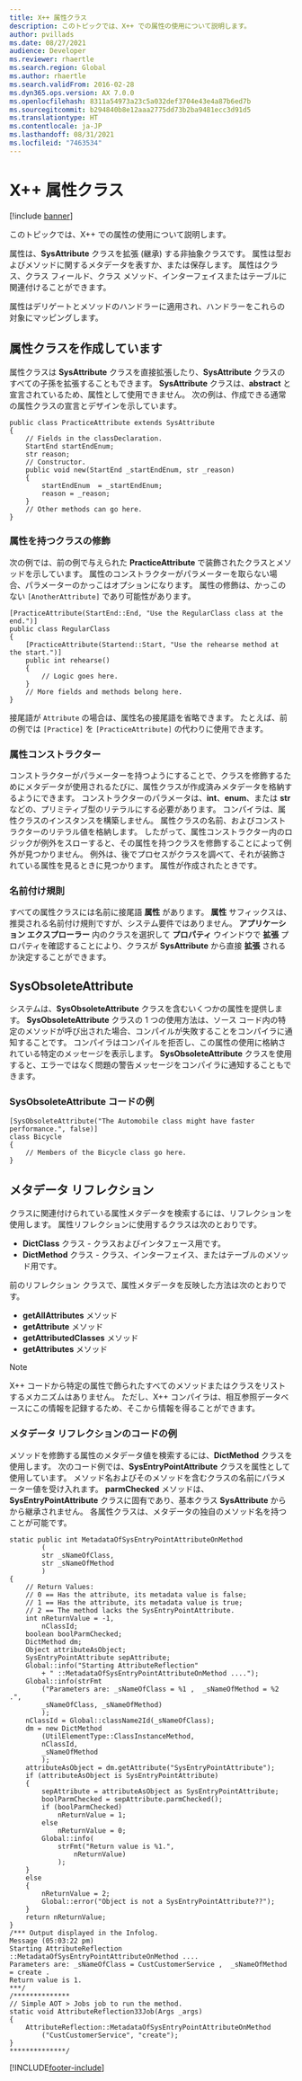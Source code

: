 ```yaml
---
title: X++ 属性クラス
description: このトピックでは、X++ での属性の使用について説明します。
author: pvillads
ms.date: 08/27/2021
audience: Developer
ms.reviewer: rhaertle
ms.search.region: Global
ms.author: rhaertle
ms.search.validFrom: 2016-02-28
ms.dyn365.ops.version: AX 7.0.0
ms.openlocfilehash: 8311a54973a23c5a032def3704e43e4a87b6ed7b
ms.sourcegitcommit: b294840b8e12aaa2775dd73b2ba9481ecc3d91d5
ms.translationtype: HT
ms.contentlocale: ja-JP
ms.lasthandoff: 08/31/2021
ms.locfileid: "7463534"
---
```

# <a name="x-attribute-classes"></a>X++ 属性クラス

[!include [banner](../includes/banner.md)]

このトピックでは、X++ での属性の使用について説明します。

属性は、**SysAttribute** クラスを拡張 (継承) する非抽象クラスです。 属性は型およびメソッドに関するメタデータを表すか、または保存します。 属性はクラス、クラス フィールド、クラス メソッド、インターフェイスまたはテーブルに関連付けることができます。

属性はデリゲートとメソッドのハンドラーに適用され、ハンドラーをこれらの対象にマッピングします。

## <a name="creating-an-attribute-class"></a>属性クラスを作成しています

属性クラスは **SysAttribute** クラスを直接拡張したり、**SysAttribute** クラスのすべての子孫を拡張することもできます。 **SysAttribute** クラスは、**abstract** と宣言されているため、属性として使用できません。 次の例は、作成できる通常の属性クラスの宣言とデザインを示しています。

```xpp
public class PracticeAttribute extends SysAttribute
{
    // Fields in the classDeclaration.
    StartEnd startEndEnum;
    str reason;
    // Constructor.
    public void new(StartEnd _startEndEnum, str _reason)
    {
        startEndEnum  = _startEndEnum;
        reason = _reason;
    }
    // Other methods can go here.
}
```

### <a name="decorating-a-class-with-an-attribute"></a>属性を持つクラスの修飾

次の例では、前の例で与えられた **PracticeAttribute** で装飾されたクラスとメソッドを示しています。 属性のコンストラクターがパラメーターを取らない場合、パラメーターのかっこはオプションになります。 属性の修飾は、かっこのない `[AnotherAttribute]` であり可能性があります。

```xpp
[PracticeAttribute(StartEnd::End, "Use the RegularClass class at the end.")]
public class RegularClass
{
    [PracticeAttribute(Startend::Start, "Use the rehearse method at the start.")]
    public int rehearse()
    {
        // Logic goes here.
    }
    // More fields and methods belong here.
}
```

接尾語が `Attribute` の場合は、属性名の接尾語を省略できます。 たとえば、前の例では `[Practice]` を `[PracticeAttribute]` の代わりに使用できます。

### <a name="attribute-constructors"></a>属性コンストラクター

コンストラクターがパラメーターを持つようにすることで、クラスを修飾するためにメタデータが使用されるたびに、属性クラスが作成済みメタデータを格納するようにできます。 コンストラクターのパラメータは、**int**、**enum**、または **str** などの、プリミティブ型のリテラルにする必要があります。 コンパイラは、属性クラスのインスタンスを構築しません。 属性クラスの名前、およびコンストラクターのリテラル値を格納します。 したがって、属性コンストラクター内のロジックが例外をスローすると、その属性を持つクラスを修飾することによって例外が見つかりません。 例外は、後でプロセスがクラスを調べて、それが装飾されている属性を見るときに見つかります。 属性が作成されたときです。

### <a name="naming-conventions"></a>名前付け規則

すべての属性クラスには名前に接尾語 **属性** があります。 **属性** サフィックスは、推奨される名前付け規則ですが、システム要件ではありません。 **アプリケーション エクスプローラー** 内のクラスを選択して **プロパティ** ウインドウで **拡張** プロパティを確認することにより、クラスが **SysAttribute** から直接 **拡張** されるか決定することができます。

## <a name="sysobsoleteattribute"></a>SysObsoleteAttribute

システムは、**SysObsoleteAttribute** クラスを含むいくつかの属性を提供します。 **SysObsoleteAttribute** クラスの 1 つの使用方法は、ソース コード内の特定のメソッドが呼び出された場合、コンパイルが失敗することをコンパイラに通知することです。 コンパイラはコンパイルを拒否し、この属性の使用に格納されている特定のメッセージを表示します。 **SysObsoleteAttribute** クラスを使用すると、エラーではなく問題の警告メッセージをコンパイラに通知することもできます。

### <a name="sysobsoleteattribute-code-example"></a>SysObsoleteAttribute コードの例

```xpp
[SysObsoleteAttribute("The Automobile class might have faster performance.", false)]
class Bicycle
{
    // Members of the Bicycle class go here.
}
```

## <a name="metadata-reflection"></a>メタデータ リフレクション

クラスに関連付けられている属性メタデータを検索するには、リフレクションを使用します。 属性リフレクションに使用するクラスは次のとおりです。

- **DictClass** クラス - クラスおよびインタフェース用です。
- **DictMethod** クラス - クラス、インターフェイス、またはテーブルのメソッド用です。

前のリフレクション クラスで、属性メタデータを反映した方法は次のとおりです。

- **getAllAttributes** メソッド
- **getAttribute** メソッド
- **getAttributedClasses** メソッド
- **getAttributes** メソッド

> [!NOTE]
> X++ コードから特定の属性で飾られたすべてのメソッドまたはクラスをリストするメカニズムはありません。 ただし、X++ コンパイラは、相互参照データベースにこの情報を記録するため、そこから情報を得ることができます。

### <a name="metadata-reflection-code-example"></a>メタデータ リフレクションのコードの例

メソッドを修飾する属性のメタデータ値を検索するには、**DictMethod** クラスを使用します。 次のコード例では、**SysEntryPointAttribute** クラスを属性として使用しています。 メソッド名およびそのメソッドを含むクラスの名前にパラメーター値を受け入れます。 **parmChecked** メソッドは、**SysEntryPointAttribute** クラスに固有であり、基本クラス **SysAttribute** からから継承されません。 各属性クラスは、メタデータの独自のメソッド名を持つことが可能です。

```xpp
static public int MetadataOfSysEntryPointAttributeOnMethod
        (
        str _sNameOfClass,
        str _sNameOfMethod
        )
{
    // Return Values:
    // 0 == Has the attribute, its metadata value is false;
    // 1 == Has the attribute, its metadata value is true;
    // 2 == The method lacks the SysEntryPointAttribute.
    int nReturnValue = -1,
        nClassId;
    boolean boolParmChecked;
    DictMethod dm;
    Object attributeAsObject;
    SysEntryPointAttribute sepAttribute;
    Global::info("Starting AttributeReflection" 
        + " ::MetadataOfSysEntryPointAttributeOnMethod ....");
    Global::info(strFmt
        ("Parameters are: _sNameOfClass = %1 ,  _sNameOfMethod = %2 .", 
        _sNameOfClass, _sNameOfMethod)
        );
    nClassId = Global::className2Id(_sNameOfClass);
    dm = new DictMethod
        (UtilElementType::ClassInstanceMethod,
        nClassId,
        _sNameOfMethod
        );
    attributeAsObject = dm.getAttribute("SysEntryPointAttribute");
    if (attributeAsObject is SysEntryPointAttribute)
    {
        sepAttribute = attributeAsObject as SysEntryPointAttribute;
        boolParmChecked = sepAttribute.parmChecked();
        if (boolParmChecked)
            nReturnValue = 1;
        else
            nReturnValue = 0;
        Global::info(
            strFmt("Return value is %1.",
                nReturnValue)
            );
    }
    else
    {
        nReturnValue = 2;
        Global::error("Object is not a SysEntryPointAttribute??");
    }
    return nReturnValue;
}
/*** Output displayed in the Infolog.
Message (05:03:22 pm)
Starting AttributeReflection ::MetadataOfSysEntryPointAttributeOnMethod ....
Parameters are: _sNameOfClass = CustCustomerService ,  _sNameOfMethod = create .
Return value is 1.
***/
/**************
// Simple AOT > Jobs job to run the method.
static void AttributeReflection33Job(Args _args)
{
    AttributeReflection::MetadataOfSysEntryPointAttributeOnMethod
        ("CustCustomerService", "create");
}
**************/
```

[!INCLUDE[footer-include](../../../includes/footer-banner.md)]
